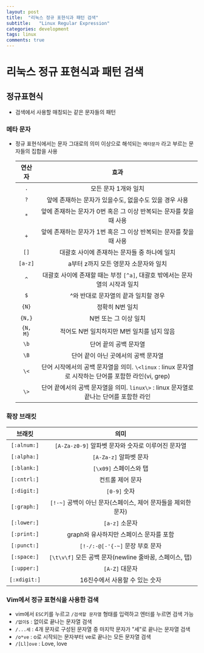 ```yaml
---
layout: post
title:  "리눅스 정규 표현식과 패턴 검색"
subtitle:   "Linux Regular Expression"
categories: development
tags: linux
comments: true
---
```


# 리눅스 정규 표현식과 패턴 검색
## 정규표현식
- 검색에서 사용할 매칭되는 같은 문자들의 패턴

### 메타 문자
- 정규 표현식에서는 문자 그대로의 의미 이상으로 해석되는 ```메타문자``` 라고 부르는 문자들의 집합을 사용

	| 연산자 | 효과 |
	|:------------:|:--------------------------------------------------------------------------------:|
	| ```.``` | 모든 문자 1개와 일치 |
	| ```?``` | 앞에 존재하는 문자가 있을수도, 없을수도 있을 경우 사용 |
	| ```*``` | 앞에 존재하는 문자가 0번 혹은 그 이상 반복되는 문자를 찾을 때 사용 |
	| ```+``` | 앞에 존재하는 문자가 1번 혹은 그 이상 반복되는 문자를 찾을 때 사용 |
	| ```[]``` | 대괄호 사이에 존재하는 문자들 중 하나에 일치 |
	| ```[a-z]``` | a부터 z까지 모든 영문자 소문자와 일치 |
	| ```^``` | 대괄호 사이에 존재할 때는 부정 ```[^a]```, 대괄호 밖에서는 문자 열의 시작과 일치 |
	| ```$``` | ^와 반대로 문자열의 끝과 일치할 경우 |
	| ```{N}``` | 정확히 N번 일치 |
	| ```{N,}``` | N번 또는 그 이상 일치 |
	| ```{N, M}``` | 적어도  N번 일치하지만 M번 일치를 넘지 않음 |
	| ```\b``` | 단어 끝의 공백 문자열 |
	| ```\B``` | 단어 끝이 아닌 곳에서의 공백 문자열 |
	| ```\<``` | 단어 시작에서의 공백 문자열을 의미. ```\<linux``` : linux 문자열로 시작하는 단어를 포함한 라인(vi, grep) |
	| ```\>``` | 단어 끝에서의 공백 문자열을 의미. ```linux\>``` : linux 문자열로 끝나는 단어를 포함한 라인 |

### 확장 브래킷

| 브래킷 | 의미 |
|:------------:|:--------------------------------------------------------------------------------:|
| ```[:alnum:]``` | ```[A-Za-z0-9]``` 알파벳 문자와 숫자로 이루어진 문자열 |
| ```[:alpha:]``` | ```[A-Za-z]``` 알파벳 문자 |
| ```[:blank:]``` | ```[\x09]``` 스페이스와 탭  |
| ```[:cntrl:]``` | 컨트롤 제어 문자 |
| ```[:digit:]``` | ```[0-9]``` 숫자 |
| ```[:graph:]``` | ```[!-~]``` 공백이 아닌 문자(스페이스, 제어 문자들을 제외한 문자) |
| ```[:lower:]``` | ```[a-z]``` 소문자 |
| ```[:print:]``` | graph와 유사하지만 스페이스 문자를 포함 |
| ```[:punct:]``` | ```[!-/:-@[-'{-~]``` 문장 부호 문자 |
| ```[:space:]``` | ```[\t\v\f]``` 모든 공백 문자(newline 줄바꿈, 스페이스, 탭) |
| ```[:upper:]``` | ```[A-Z]``` 대문자 |
| ```[:xdigit:]``` | 16진수에서 사용할 수 있는 숫자  |



### Vim에서 정규 표현식을 사용한 검색
- vim에서 ```ESC```키를 누르고 ```/검색할 문자열``` 형태를 입력하고 엔터를 누르면 검색 가능
- ```/없이$``` : 없이로 끝나는 문자열 검색
- ```/...세``` : 4개 문자로 구성된 문자열 중 마지막 문자가 "세"로 끝나는 문자열 검색
- ```/o*ve``` : o로 시작되는 문자부터 ve로 끝나는 모든 문자열 검색
- ```/[Ll]ove``` : Love, love